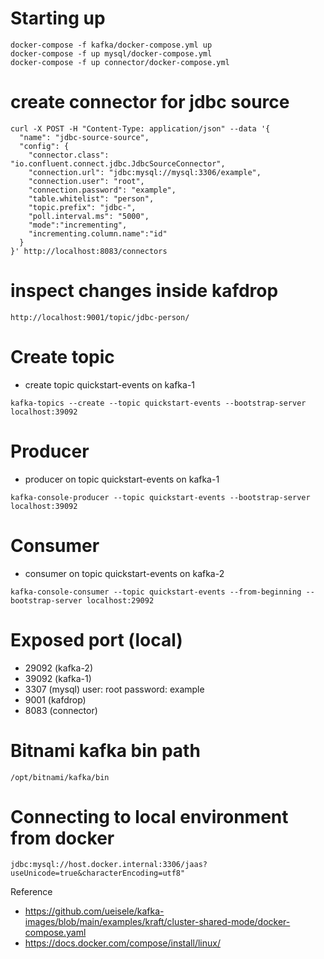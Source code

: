 # Starting up
```
docker-compose -f kafka/docker-compose.yml up
docker-compose -f up mysql/docker-compose.yml
docker-compose -f up connector/docker-compose.yml
```
# create connector for jdbc source
```
curl -X POST -H "Content-Type: application/json" --data '{
  "name": "jdbc-source-source",
  "config": {
    "connector.class": "io.confluent.connect.jdbc.JdbcSourceConnector",
    "connection.url": "jdbc:mysql://mysql:3306/example",
    "connection.user": "root",
    "connection.password": "example",
    "table.whitelist": "person",
    "topic.prefix": "jdbc-",
    "poll.interval.ms": "5000",
    "mode":"incrementing",
    "incrementing.column.name":"id"
  }
}' http://localhost:8083/connectors
```
# inspect changes inside kafdrop
```
http://localhost:9001/topic/jdbc-person/
```


# Create topic
- create topic quickstart-events on kafka-1
```
kafka-topics --create --topic quickstart-events --bootstrap-server localhost:39092
```

# Producer
- producer on topic quickstart-events on kafka-1
```
kafka-console-producer --topic quickstart-events --bootstrap-server localhost:39092

```

# Consumer
- consumer on topic quickstart-events on kafka-2
```
kafka-console-consumer --topic quickstart-events --from-beginning --bootstrap-server localhost:29092
```

# Exposed port (local)
- 29092 (kafka-2)
- 39092 (kafka-1)
- 3307 (mysql) user: root password: example
- 9001 (kafdrop)
- 8083 (connector)

# Bitnami kafka bin path
```
/opt/bitnami/kafka/bin
```

# Connecting to local environment from docker

```
jdbc:mysql://host.docker.internal:3306/jaas?useUnicode=true&characterEncoding=utf8"
```

Reference
- https://github.com/ueisele/kafka-images/blob/main/examples/kraft/cluster-shared-mode/docker-compose.yaml
- https://docs.docker.com/compose/install/linux/